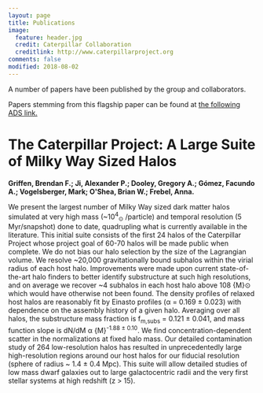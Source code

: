 ```yaml
---
layout: page
title: Publications
image:
  feature: header.jpg
  credit: Caterpillar Collaboration
  creditlink: http://www.caterpillarproject.org
comments: false
modified: 2018-08-02
---
```


A number of papers have been published by the group and collaborators. 

Papers stemming from this flagship paper can be found at [the following ADS link.](http://adsabs.harvard.edu/cgi-bin/nph-ref_query?bibcode=2016ApJ...818...10G&amp;refs=CITATIONS&amp;db_key=AST)

<div class="publication">
  <a href="http://adsabs.harvard.edu/cgi-bin/bib_query?arXiv:1509.01255"> <div class="publication-image" style="background-image: url({{ site.url }}/images/Cat1.jpg)"></div></a>
  <div class="publication-content">
    <h1>The Caterpillar Project: A Large Suite of Milky Way Sized Halos</h1>
    <strong><authors>Griffen, Brendan F.; Ji, Alexander P.; Dooley, Gregory A.; Gómez, Facundo A.; Vogelsberger, Mark; O'Shea, Brian W.; Frebel, Anna.</authors></strong>
    <p>We present the largest number of Milky Way sized dark matter halos simulated at very high mass (~10<sup>4</sup><sub>⊙</sub> /particle) and temporal resolution (5 Myr/snapshot) done to date, quadrupling what is currently available in the literature. This initial suite consists of the first 24 halos of the Caterpillar Project whose project goal of 60-70 halos will be made public when complete. We do not bias our halo selection by the size of the Lagrangian volume. We resolve ~20,000 gravitationally bound subhalos within the virial radius of each host halo. Improvements were made upon current state-of-the-art halo finders to better identify substructure at such high resolutions, and on average we recover ~4 subhalos in each host halo above 108 {M}⊙ which would have otherwise not been found. The density profiles of relaxed host halos are reasonably fit by Einasto profiles (α = 0.169 ± 0.023) with dependence on the assembly history of a given halo. Averaging over all halos, the substructure mass fraction is f<sub>m,subs</sub> = 0.121 ± 0.041, and mass function slope is dN/dM α {M}<sup>-1.88 ± 0.10</sup>. We find concentration-dependent scatter in the normalizations at fixed halo mass. Our detailed contamination study of 264 low-resolution halos has resulted in unprecedentedly large high-resolution regions around our host halos for our fiducial resolution (sphere of radius ~ 1.4 ± 0.4 Mpc). This suite will allow detailed studies of low mass dwarf galaxies out to large galactocentric radii and the very first stellar systems at high redshift (z > 15). </p>
  </div>
</div>

